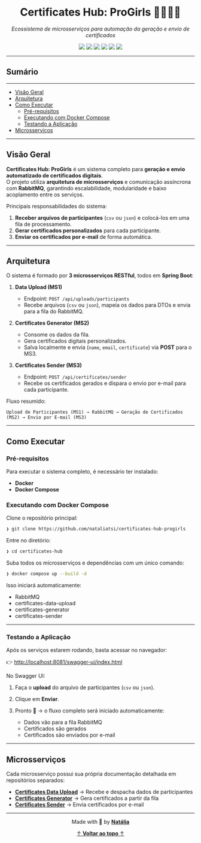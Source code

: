 <h1 align="center">Certificates Hub: ProGirls 👩🏻‍💻💜</h1>

<p align="center"><em>Ecossistema de microsserviços para automação da geração e envio de certificados</em></p>

<p align="center">
  <img src="https://img.shields.io/badge/Status-Concluído-6d28d9?style=flat">
  <img src="https://img.shields.io/badge/Java-17-6d28d9?style=flat&logo=java&logoColor=white">
  <img src="https://img.shields.io/badge/Spring%20Boot-3.x-6d28d9?style=flat&logo=spring-boot&logoColor=white">
  <img src="https://img.shields.io/badge/RabbitMQ-grey?style=flat&logo=rabbitmq&logoColor=white">
  <img src="https://img.shields.io/badge/Docker-6d28d9?style=flat&logo=docker&logoColor=white">
  <img src="https://img.shields.io/badge/Arquitetura-Microsserviços-6d28d9?style=flat&logo=microservices&logoColor=white">
</p>

---

## Sumário

---

  * [Visão Geral](#visão-geral)
  * [Arquitetura](#arquitetura)
  * [Como Executar](#como-executar)
    * [Pré-requisitos](#pré-requisitos)
    * [Executando com Docker Compose](#executando-com-docker-compose)
    * [Testando a Aplicação](#testando-a-aplicação)
  * [Microsserviços](#microsserviços)

---

## Visão Geral

**Certificates Hub: ProGirls** é um sistema completo para **geração e envio automatizado de certificados digitais**.  
O projeto utiliza **arquitetura de microsserviços** e comunicação assíncrona com **RabbitMQ**, garantindo escalabilidade, modularidade e baixo acoplamento entre os serviços.

Principais responsabilidades do sistema:

1. **Receber arquivos de participantes** (`csv` ou `json`) e colocá-los em uma fila de processamento.
2. **Gerar certificados personalizados** para cada participante.
3. **Enviar os certificados por e-mail** de forma automática.

---

## Arquitetura

O sistema é formado por **3 microsserviços RESTful**, todos em **Spring Boot**:

1. **Data Upload (MS1)**
    - Endpoint: `POST /api/uploads/participants`
    - Recebe arquivos (`csv` ou `json`), mapeia os dados para DTOs e envia para a fila do RabbitMQ.

2. **Certificates Generator (MS2)**
    - Consome os dados da fila.
    - Gera certificados digitais personalizados.
    - Salva localmente e envia (`name`, `email`, `certificate`) via **POST** para o MS3.

3. **Certificates Sender (MS3)**
    - Endpoint: `POST /api/certificates/sender`
    - Recebe os certificados gerados e dispara o envio por e-mail para cada participante.

Fluxo resumido:

```text
Upload de Participantes (MS1) → RabbitMQ → Geração de Certificados (MS2) → Envio por E-mail (MS3)
````

---

## Como Executar

### Pré-requisitos

Para executar o sistema completo, é necessário ter instalado:

* **Docker**
* **Docker Compose**

### Executando com Docker Compose

Clone o repositório principal:

```bash
❯ git clone https://github.com/nataliatsi/certificates-hub-progirls
```

Entre no diretório:

```bash
❯ cd certificates-hub
```

Suba todos os microsserviços e dependências com um único comando:

```bash
❯ docker compose up --build -d
```

Isso iniciará automaticamente:

* RabbitMQ
* certificates-data-upload
* certificates-generator
* certificates-sender

---

### Testando a Aplicação

Após os serviços estarem rodando, basta acessar no navegador:

👉 [http://localhost:8081/swagger-ui/index.html](http://localhost:8081/swagger-ui/index.html)

No Swagger UI:

1. Faça o **upload** do arquivo de participantes (`csv` ou `json`).
2. Clique em **Enviar**.
3. Pronto 🎉 → o fluxo completo será iniciado automaticamente:

    * Dados vão para a fila RabbitMQ
    * Certificados são gerados
    * Certificados são enviados por e-mail

---

## Microsserviços

Cada microsserviço possui sua própria documentação detalhada em repositórios separados:

* [**Certificates Data Upload**](https://github.com/nataliatsi/certificates-hub-progirls/tree/main/certificates-data-upload) → Recebe e despacha dados de participantes
* [**Certificates Generator**](https://github.com/nataliatsi/certificates-hub-progirls/tree/main/certificates-generator) → Gera certificados a partir da fila
* [**Certificates Sender**](https://github.com/nataliatsi/certificates-hub-progirls/tree/main/certificates-sender) → Envia certificados por e-mail

---

<div align="center">

Made with 💜 by [**Natália**](https://github.com/nataliatsi)

[↑ **Voltar ao topo** ↑](#certificates-hub-progirls)

</div>
